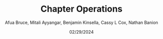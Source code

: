 ---
layout: page
title: Chapter Operations
subtitle:
date: 02/29/2024
author: Afua Bruce, Mitali Ayyangar, Benjamin Kinsella, Cassy L Cox, Nathan Banion
audience: DataKind Volunteers
category: volunteers
subcategory: chapter-operations
articles:
  - title: "How to run a DataJam"
    filename: "how_to_run_a_dataJam"
    date: "March 28, 2024"
    author: "Rachel Wells"
    handle: "rachelauryn"
  - title: "What Are Chapters?"
    filename: "what_are_chapters"
    date: "February 29, 2024"
    author: "Caroline Charrow"
    handle: "charrowc"
  - title: "Who Does What in Chapters?"
    filename: "who_does_what_in_chapters"
    date: "February 29, 2024"
    author: "Rachel Wells"
    handle: "rachelauryn"
  - title: "Expenses + Reimbursement"
    filename: "expense_+_reimbursement"
    date: "February 29, 2024"
    author: "Rachel Wells"
    handle: "rachelauryn"
  - title: "Zoom Guide"
    filename: "zoom_guide"
    date: "February 29, 2024"
    author: "Caroline Charrow"
    handle: "charrowc"
  - title: "Volunteer Applicant Reports"
    filename: "volunteer_applicant_reports"
    date: "February 29, 2024"
    author: "Caroline Charrow"
    handle: "charrowc"
  - title: "Chapter Leader Emails"
    filename: "chapter_leader_emails"
    date: "February 29, 2024"
    author: "Caroline Charrow"
    handle: "charrowc"
  - title: "Blog Guidelines"
    filename: "blog_guidelines"
    date: "February 29, 2024"
    author: "Melissa DiLoreto"
    handle: ""
  - title: "Chapter Logos and Avatars"
    filename: "chapter_logos_avatars"
    date: "February 29, 2024"
    author: "Caroline Charrow"
    handle: "charrowc"
---